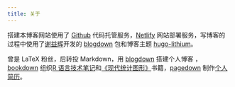 ```yaml
---
title: 关于
---
```



搭建本博客网站使用了 [Github](https://github.com/) 代码托管服务，[Netlify](https://www.netlify.com/) 网站部署服务，写博客的过程中使用了[谢益辉](https://yihui.org/)开发的 [blogdown](https://github.com/rstudio/blogdown) 包和博客主题 [hugo-lithium](https://github.com/yihui/hugo-lithium)。

曾是 <span class="latex">L<span>a</span>T<span>e</span>X</span> 粉丝，后转投 Markdown，用 [blogdown](https://github.com/rstudio/blogdown) 搭建个人博客 ，[bookdown](https://github.com/rstudio/bookdown) 组织[R 语言技术笔记](https://github.com/XiangyunHuang/notesdown)和[《现代统计图形》](https://github.com/XiangyunHuang/msg)书籍，[pagedown](https://github.com/rstudio/pagedown) 制作[个人简历](/vitae/2022-hxy-cv.pdf)。
